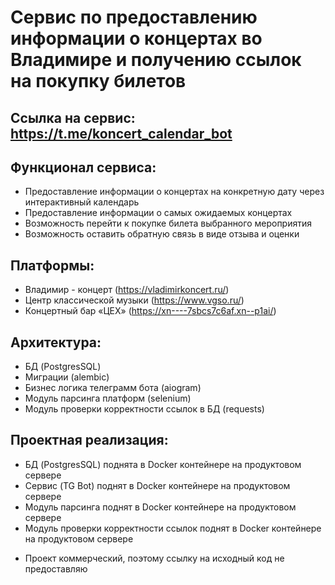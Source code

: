 # Сервис по предоставлению информации о концертах во Владимире и получению ссылок на покупку билетов

## Ссылка на сервис: https://t.me/koncert_calendar_bot

## Функционал сервиса:
- Предоставление информации о концертах на конкретную дату через интерактивный календарь
- Предоставление информации о самых ожидаемых концертах
- Возможность перейти к покупке билета выбранного мероприятия
- Возможность оставить обратную связь в виде отзыва и оценки

## Платформы:
- Владимир - концерт (https://vladimirkoncert.ru/)
- Центр классической музыки (https://www.vgso.ru/)
- Концертный бар «ЦЕХ» (https://xn----7sbcs7c6af.xn--p1ai/)

## Архитектура:
- БД (PostgresSQL)
- Миграции (alembic)
- Бизнес логика телеграмм бота (aiogram)
- Модуль парсинга платформ (selenium)
- Модуль проверки корректности ссылок в БД (requests)

## Проектная реализация:
- БД (PostgresSQL) поднята в Docker контейнере на продуктовом сервере
- Сервис (TG Bot) поднят в Docker контейнере на продуктовом сервере
- Модуль парсинга поднят в Docker контейнере на продуктовом сервере
- Модуль проверки корректности ссылок поднят в Docker контейнере на продуктовом сервере

* Проект коммерческий, поэтому ссылку на исходный код не предоставляю
